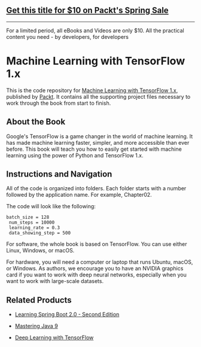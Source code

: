 ## [Get this title for $10 on Packt's Spring Sale](https://www.packt.com/B05512?utm_source=github&utm_medium=packt-github-repo&utm_campaign=spring_10_dollar_2022)
-----
For a limited period, all eBooks and Videos are only $10. All the practical content you need \- by developers, for developers

# Machine Learning with TensorFlow 1.x
This is the code repository for [Machine Learning with TensorFlow 1.x](https://www.packtpub.com/big-data-and-business-intelligence/machine-learning-tensorflow-1x?utm_source=github&utm_medium=repository&utm_campaign=9781786462961), published by [Packt](https://www.packtpub.com/?utm_source=github). It contains all the supporting project files necessary to work through the book from start to finish.
## About the Book
Google's TensorFlow is a game changer in the world of machine learning. It has made machine learning faster, simpler, and more accessible than ever before. This book will teach you how to easily get started with machine learning using the power of Python and TensorFlow 1.x.

## Instructions and Navigation
All of the code is organized into folders. Each folder starts with a number followed by the application name. For example, Chapter02.



The code will look like the following:
```
batch_size = 128
 num_steps = 10000
 learning_rate = 0.3
 data_showing_step = 500
```

For software, the whole book is based on TensorFlow. You can use either Linux, Windows,
or macOS.

For hardware, you will need a computer or laptop that runs Ubuntu, macOS, or Windows.
As authors, we encourage you to have an NVIDIA graphics card if you want to work with
deep neural networks, especially when you want to work with large-scale datasets.

## Related Products
* [Learning Spring Boot 2.0 - Second Edition](https://www.packtpub.com/application-development/learning-spring-boot-20-second-edition?utm_source=github&utm_medium=repository&utm_campaign=9781786463784)

* [Mastering Java 9](https://www.packtpub.com/application-development/mastering-java-9?utm_source=github&utm_medium=repository&utm_campaign=9781786468734)

* [Deep Learning with TensorFlow](https://www.packtpub.com/big-data-and-business-intelligence/deep-learning-tensorflow?utm_source=github&utm_medium=repository&utm_campaign=9781786469786)

